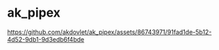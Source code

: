 # ak_pipex

https://github.com/akdovlet/ak_pipex/assets/86743971/91fad1de-5b12-4d52-9db1-9d3edb6f4bde

